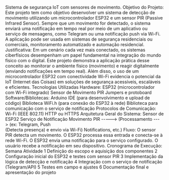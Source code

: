 Sistema de segurança IoT com sensores de movimento.
Objetivo do Projeto:
Este projeto tem como objetivo desenvolver um sistema de detecção de movimento utilizando um microcontrolador ESP32 e um sensor PIR (Passive Infrared Sensor). Sempre que um movimento for detectado, o sistema enviará uma notificação em tempo real por meio de um aplicativo ou serviço de mensagens, como Telegram ou uma notificação push via Wi-Fi. A aplicação pode ser usada em sistemas de segurança residenciais ou comerciais, monitoramento automatizado e automação residencial.
Justificativa:
Em um cenário cada vez mais conectado, os sistemas ciberfísicos desempenham um papel fundamental na integração do mundo físico com o digital. Este projeto demonstra a aplicação prática desse conceito ao monitorar o ambiente físico (movimento) e reagir digitalmente (enviando notificações em tempo real). Além disso, o uso de um microcontrolador ESP32 com conectividade Wi-Fi evidencia o potencial da IoT (Internet das Coisas) em soluções de segurança acessíveis, escaláveis e eficientes.
Tecnologias Utilizadas
Hardware:
ESP32 (microcontrolador com Wi-Fi integrado)
Sensor de Movimento PIR
Jumpers e protoboard
Software/Bibliotecas:
Arduino IDE (para desenvolvimento e upload de código)
Biblioteca WiFi.h (para conexão do ESP32 à rede)
Biblioteca para comunicação com o serviço de notificação
Protocolos de Comunicação:
Wi-Fi (IEEE 802.11)
HTTP ou HTTPS
Arquitetura Geral do Sistema:
 Sensor de                ESP32                       Serviço de Notificação
 Movimento PIR    ----->  (Processamento     --->     (ex: Telegram, Push   
 (Detecta presença)       e envio via Wi-Fi)          Notifications, etc.) 
Fluxo:
O sensor PIR detecta um movimento.
O ESP32 processa essa entrada e conecta-se à rede Wi-Fi.
O ESP32 envia uma notificação para o serviço configurado.
O usuário recebe a notificação em seu dispositivo.
Cronograma de Execução:
Semana	Atividade
1	Definição do escopo e aquisição dos componentes
2	Configuração inicial do ESP32 e testes com sensor PIR
3	Implementação da lógica de detecção e notificação
4	Integração com o serviço de notificação (Telegram/API)
5	Testes em campo e ajustes
6	Documentação final e apresentação do projeto
